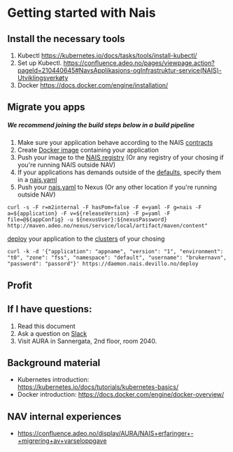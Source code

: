 # Getting started with Nais


## Install the necessary tools

1. Kubectl https://kubernetes.io/docs/tasks/tools/install-kubectl/
1. Set up Kubectl. https://confluence.adeo.no/pages/viewpage.action?pageId=210440645#NavsApplikasjons-ogInfrastruktur-service(NAIS)-Utviklingsverkøty
1. Docker https://docs.docker.com/engine/installation/


##  Migrate you apps
##### We recommend joining the build steps below in a build pipeline
1. Make sure your application behave according to the NAIS [contracts](/contracts)
1. Create [Docker image](https://docs.docker.com/engine/reference/builder/) containing your application
1. Push your image to the [NAIS registry](/registry) (Or any registry of your chosing if you're running NAIS outside NAV)
1. If your applications has demands outside of the [defaults](/naisd#defaults), specify them in a [nais.yaml](/naisd) 
1. Push your [nais.yaml](/naisd) to Nexus (Or any other location if you're running outside NAV)
```
curl -s -F r=m2internal -F hasPom=false -F e=yaml -F g=nais -F a=${application} -F v=${releaseVersion} -F p=yaml -F file=@${appConfig} -u ${nexusUser}:${nexusPassword} http://maven.adeo.no/nexus/service/local/artifact/maven/content"
```
 [deploy](/naisd#deploy) your application to the [clusters](/overview#clusters) of your chosing
```
curl -k -d '{"application": "appname", "version": "1", "environment": "t0", "zone": "fss", "namespace": "default", "username": "brukernavn", "password": "passord"}' https://daemon.nais.devillo.no/deploy
```

 Profit
---
## If I have questions:
1. Read this document
1. Ask a question on [Slack](https://nav-it.slack.com/messages/C5KUST8N6/)
1. Visit AURA in Sannergata, 2nd floor, room 2040.

## Background material
* Kubernetes introduction: https://kubernetes.io/docs/tutorials/kubernetes-basics/
* Docker introduction:  https://docs.docker.com/engine/docker-overview/

## NAV internal experiences
* https://confluence.adeo.no/display/AURA/NAIS+erfaringer+-+migrering+av+varseloppgave
